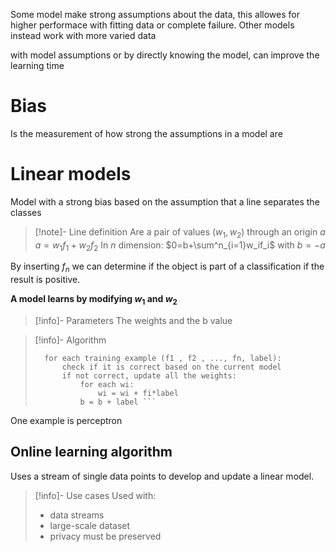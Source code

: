 Some model make strong assumptions about the data, this allowes for higher performace with fitting data or complete failure. Other models instead work with more varied data

with model assumptions or by directly knowing the model, can improve the learning time

# Bias
Is the measurement of how strong the assumptions in a model are

# Linear models
Model with a strong bias based on the assumption that a line separates the classes

> [!note]- Line definition
> Are a pair of values ($w_1,w_2$) through an origin $a$
> $a=w_1f_1+w_2f_2$ 
> In $n$ dimension:
> $0=b+\sum^n_{i=1}w_if_i$
> with $b=-a$

By inserting $f_n$ we can determine if the object is part of a classification if the result is positive.

**A model learns by modifying $w_1$ and $w_2$** 


> [!info]- Parameters
> The weights and the b value


> [!info]- Algorithm
> ```repeat until convergence (or for some # of iterations):  
>	for each training example (f1 , f2 , ..., fn, label):  
>		check if it is correct based on the current model  
>		if not correct, update all the weights:  
>			for each wi:  
>				wi = wi + fi*label  
>			b = b + label ```

One example is perceptron

## Online learning algorithm
Uses a stream of single data points to develop and update a linear model. 

> [!info]- Use cases
> Used with:
>- data streams
>- large-scale dataset
>- privacy must be preserved
